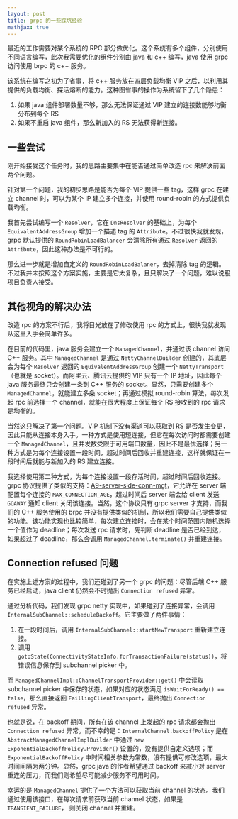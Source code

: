 ```yaml
---
layout: post
title: grpc 的一些踩坑经验
mathjax: true
---
```


最近的工作需要对某个系统的 RPC 部分做优化。这个系统有多个组件，分别使用不同语言编写，此次我需要优化的组件分别由 java 和 c++ 编写，java 使用 grpc 访问使用 brpc 的 c++ 服务。

该系统在编写之初为了省事，将 c++ 服务放在四层负载均衡 VIP 之后，以利用其提供的负载均衡、探活熔断的能力。这种图省事的操作为系统留下了几个隐患：
1. 如果 java 组件部署数量不够，那么无法保证通过 VIP 建立的连接数能够均衡分布到每个 RS
2. 如果不重启 java 组件，那么新加入的 RS 无法获得新连接。

## 一些尝试

刚开始接受这个任务时，我的思路主要集中在能否通过简单改造 rpc 来解决前面两个问题。

针对第一个问题，我的初步思路是能否为每个 VIP 提供一些 tag，这样 grpc 在建立 channel 时，可以为某个 IP 建立多个连接，并使用 round-robin 的方式提供负载均衡。

我首先尝试编写一个 `Resolver`，它在 `DnsResolver` 的基础上，为每个 `EquivalentAddressGroup` 增加一个描述 tag 的 `Attribute`。不过很快我就发现，grpc 默认提供的 `RoundRobinLoadBalancer` 会清除所有通过 `Resolver` 返回的 `Attribute`，因此这种办法是不可行的。

那么进一步就是增加自定义的 `RoundRobinLoadBalaner`，去掉清除 tag 的逻辑。不过我并未按照这个方案实施，主要是它太复杂，且只解决了一个问题，难以说服项目负责人接受。

## 其他视角的解决办法

改造 rpc 的方案不行后，我将目光放在了修改使用 rpc 的方式上，很快我就发现从这里入手会简单许多。

在目前的代码里，java 服务会建立一个 `ManagedChannel`，并通过该 channel 访问 C++ 服务。其中 `ManagedChannel` 是通过 `NettyChannelBuilder` 创建的，其底层会为每个 `Resolver` 返回的 `EquivalentAddressGroup` 创建一个 `NettyTransport`（也就是 socket）。而阿里云、腾讯云提供的 VIP 只有一个 IP 地址，因此每个 java 服务最终只会创建一条到 C++ 服务的 socket。显然，只需要创建多个 `ManagedChannel`，就能建立多条 socket；再通过模拟 round-robin 算法，每次发起 rpc 前选择一个 channel，就能在很大程度上保证每个 RS 接收到的 rpc 请求是均衡的。

当然这只解决了第一个问题。VIP 机制下没有渠道可以获取到 RS 是否发生变更，因此只能从连接本身入手。一种方式是使用短连接，但它在每次访问时都需要创建一个 `ManagedChannel`，且并发数受限于可用端口数量，因此不是最优选择；另一种方式是为每个连接设置一段时间，超过时间后回收并重建连接，这样就保证在一段时间后就能与新加入的 RS 建立连接。

我选择使用第二种方式，为每个连接设置一段存活时间，超过时间后回收连接。grpc 协议提供了类似的支持：[A9-server-side-conn-mgt](https://github.com/grpc/proposal/blob/master/A9-server-side-conn-mgt.md)，它允许在 server 端配置每个连接的 `MAX_CONNECTION_AGE`，超过时间后 server 端会给 client 发送 `GOAWAY` 通知 client 关闭该连接。当然，这个协议只有 grpc server 才支持，而我们的 C++ 服务使用的 brpc 并没有提供类似的机制，所以我们需要自己提供类似的功能。该功能实现也比较简单，每次建立连接时，会在某个时间范围内随机选择一个值作为 deadline；每次发送 rpc 请求时，先判断 deadline 是否已经到达，如果超过了 deadline，那么会调用 `ManagedChannel.terminate()` 并重建连接。

## Connection refused 问题

在实施上述方案的过程中，我们还碰到了另一个 grpc 的问题：尽管后端 C++ 服务已经启动，java client 仍然会不时抛出 `Connection refused` 异常。

通过分析代码，我们发现 grpc netty 实现中，如果碰到了连接异常，会调用 `InternalSubChannel::scheduleBackoff`。它主要做了两件事情：
1. 在一段时间后，调用 `InternalSubChannel::startNewTransport` 重新建立连接。
2. 调用 `gotoState(ConnectivityStateInfo.forTransactionFailure(status))`，将错误信息保存到 subchannel picker 中。

而 `ManagedChannelImpl::ChannelTransportProvider::get()` 中会读取 subchannel picker 中保存的状态，如果对应的状态满足 `isWaitForReady() == false`，那么直接返回 `FaillingClientTransport`，最终抛出 `Connection refused` 异常。

也就是说，在 backoff 期间，所有在该 channel 上发起的 rpc 请求都会抛出 `Connection refused` 异常。而不幸的是：`InternalChannel.backoffPolicy` 是在 `AbstractManagedChannelImplBuilder` 中通过 `new ExponentialBackoffPolicy.Provider()` 设置的，没有提供自定义选项；而 `ExponentialBackoffPolicy` 中时间相关参数为常数，没有提供可修改选项，最大时间间隔为两分钟。显然，grpc java 的作者希望通过 backoff 来减小对 server 重连的压力，而我们则希望尽可能减少服务不可用时间。

幸运的是 `ManagedChannel` 提供了一个方法可以获取当前 channel 的状态。我们通过使用该接口，在每次请求前获取当前 channel 状态，如果是 `TRANSIENT_FAILURE`， 则关闭 channel 并重建。

